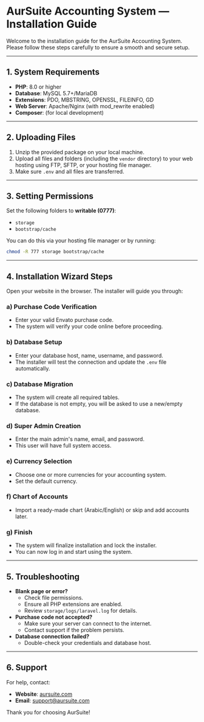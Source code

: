 # AurSuite Accounting System — Installation Guide

Welcome to the installation guide for the AurSuite Accounting System. Please follow these steps carefully to ensure a smooth and secure setup.

---

## 1. System Requirements
- **PHP**: 8.0 or higher
- **Database**: MySQL 5.7+/MariaDB
- **Extensions**: PDO, MBSTRING, OPENSSL, FILEINFO, GD
- **Web Server**: Apache/Nginx (with mod_rewrite enabled)
- **Composer**: (for local development)

---

## 2. Uploading Files
1. Unzip the provided package on your local machine.
2. Upload all files and folders (including the `vendor` directory) to your web hosting using FTP, SFTP, or your hosting file manager.
3. Make sure `.env` and all files are transferred.

---

## 3. Setting Permissions
Set the following folders to **writable (0777)**:
- `storage`
- `bootstrap/cache`

You can do this via your hosting file manager or by running:
```sh
chmod -R 777 storage bootstrap/cache
```

---

## 4. Installation Wizard Steps
Open your website in the browser. The installer will guide you through:

### a) Purchase Code Verification
- Enter your valid Envato purchase code.
- The system will verify your code online before proceeding.

### b) Database Setup
- Enter your database host, name, username, and password.
- The installer will test the connection and update the `.env` file automatically.

### c) Database Migration
- The system will create all required tables.
- If the database is not empty, you will be asked to use a new/empty database.

### d) Super Admin Creation
- Enter the main admin's name, email, and password.
- This user will have full system access.

### e) Currency Selection
- Choose one or more currencies for your accounting system.
- Set the default currency.

### f) Chart of Accounts
- Import a ready-made chart (Arabic/English) or skip and add accounts later.

### g) Finish
- The system will finalize installation and lock the installer.
- You can now log in and start using the system.

---

## 5. Troubleshooting
- **Blank page or error?**
  - Check file permissions.
  - Ensure all PHP extensions are enabled.
  - Review `storage/logs/laravel.log` for details.
- **Purchase code not accepted?**
  - Make sure your server can connect to the internet.
  - Contact support if the problem persists.
- **Database connection failed?**
  - Double-check your credentials and database host.

---

## 6. Support
For help, contact:
- **Website**: [aursuite.com](https://aursuite.com)
- **Email**: support@aursuite.com

Thank you for choosing AurSuite! 